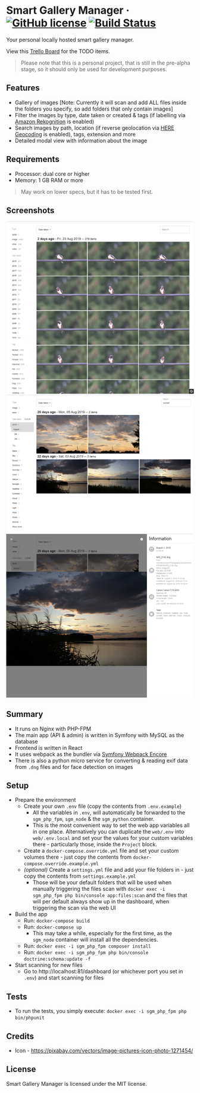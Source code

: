 # Smart Gallery Manager &middot; [![GitHub license](https://img.shields.io/badge/license-MIT-blue.svg)](https://github.com/bobalazek/smart-gallery-manager/blob/master/LICENSE) [![Build Status](https://travis-ci.org/bobalazek/smart-gallery-manager.svg?branch=master)](https://travis-ci.org/bobalazek/smart-gallery-manager)

Your personal locally hosted smart gallery manager.

View this [Trello Board](https://trello.com/b/WLSAoeAg/smart-gallery-manager) for the TODO items.

> Please note that this is a personal project, that is still in the pre-alpha stage, so it should only be used for development purposes.


## Features

* Gallery of images [Note: Currently it will scan and add ALL files inside the folders you specify, so add folders that only contain images]
* Filter the images by type, date taken or created & tags (if labelling via [Amazon Rekognition](https://aws.amazon.com/rekognition) is enabled)
* Search images by path, location (if reverse geolocation via [HERE Geocoding](https://www.here.com/products/location-based-services/geocoding-tools) is enabled), tags, extension and more
* Detailed modal view with information about the image


## Requirements

* Processor: dual core or higher
* Memory: 1 GB RAM or more

> May work on lower specs, but it has to be tested first.


## Screenshots

![Preview 1](/docs/images/preview-1.jpg)
![Preview 2](/docs/images/preview-2.jpg)
![Preview 3](/docs/images/preview-3.jpg)


## Summary

* It runs on Nginx with PHP-FPM
* The main app (API & admin) is written in Symfony with MySQL as the database
* Frontend is written in React
* It uses webpack as the bundler via [Symfony Webpack Encore](https://symfony.com/doc/current/frontend/encore/installation.html)
* There is also a python micro service for converting & reading exif data from `.dng` files and for face detection on images


## Setup

* Prepare the environment
  * Create your own `.env` file (copy the contents from `.env.example`)
    * All the variables in `.env`, will automatically be forwarded to the `sgm_php_fpm`,  `sgm_node` & the `sgm_python` container.
    * This is the most convenient way to set the web app variables all in one place. Alternatively you can duplicate the `web/.env` into `web/.env.local` and set your the values for your custom variables there - particularly those, inside the `Project` block.
  * Create a `docker-compose.override.yml` file and set your custom volumes there - just copy the contents from `docker-compose.override.example.yml`
  * *(optional)* Create a `settings.yml` file and add your file folders in - just copy the contents from `settings.example.yml`
    * Those will be your default folders that will be used when manually triggering the files scan with `docker exec -i sgm_php_fpm php bin/console app:files:scan` and the files that will per default always show up in the dashboard, when triggering the scan via the web UI
* Build the app
  * Run: `docker-compose build`
  * Run: `docker-compose up`
    * This may take a while, especially for the first time, as the `sgm_node` container will install all the dependencies.
  * Run: `docker exec -i sgm_php_fpm composer install`
  * Run: `docker exec -i sgm_php_fpm php bin/console doctrine:schema:update -f`
* Start scanning for new files
  * Go to http://localhost:81/dashboard (or whichever port you set in `.env`) and start scanning for files


## Tests

* To run the tests, you simply execute: `docker exec -i sgm_php_fpm php bin/phpunit`


## Credits

* Icon - https://pixabay.com/vectors/image-pictures-icon-photo-1271454/


## License

Smart Gallery Manager is licensed under the MIT license.
